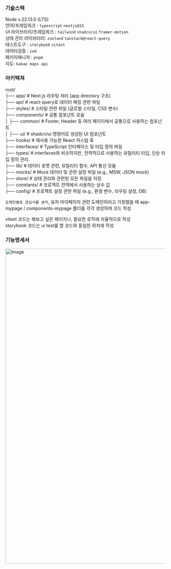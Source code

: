 ### 기술스택

Node v.22.13.0 (LTS)  
언어/프레임워크 : `typescript` `nextjs@15`  
UI 라이브러리/프레임워크 : `tailwind` `shadcn/ui` `framer-motion`  
상태 관리 라이브러리: `zustand` `tanstack@react-query`  
테스트도구 : `storybook` `vitest`  
데이터검증 : `zod`  
패키지매니저 : `pnpm`  
지도: `kakao maps api`

### 아키텍쳐

root/  
├── app/ # Next.js 라우팅 처리 (app directory 구조)  
├── api/ # react-query로 데이터 패칭 관련 파일  
├── styles/ # 스타일 관련 파일 (글로벌 스타일, CSS 변수)  
├── components/ # 공통 컴포넌트 모음  
│ ├── common/ # Footer, Header 등 여러 페이지에서 공통으로 사용하는 컴포넌트  
│ ├── ui/ # shadcn/ui 명령어로 생성된 UI 컴포넌트  
├── hooks/ # 재사용 가능한 React 커스텀 훅  
├── interfaces/ # TypeScript 인터페이스 및 타입 정의 파일  
├── types/ # interfaces와 비슷하지만, 전역적으로 사용하는 유틸리티 타입, 단순 타입 정의 관리.  
├── lib/ # 데이터 포멧 관련, 유틸리티 함수, API 통신 모듈  
├── mocks/ # Mock 데이터 및 관련 설정 파일 (e.g., MSW, JSON mock)  
├── store/ # 상태 관리와 관련된 모든 파일을 저장.  
├── constants/ # 프로젝트 전역에서 사용하는 상수 값  
├── config/ # 프로젝트 설정 관련 파일 (e.g., 환경 변수, 라우팅 설정, DB)

`도메인별로 관심사를 분리`, 유저 마이페이지 관련 도메인이라고 가정했을 때 app-mypage / components-mypage 폴더를 각각 생성하여 코드 작성

vitest 코드는 해보고 싶은 페이지나, 필요한 로직에 자율적으로 작성  
storybook 코드는 ui test를 할 코드와 동일한 위치에 작성

### 기능명세서

<img width="991" alt="Image" src="https://github.com/user-attachments/assets/8b3bf594-659a-46ae-b0d6-31144bc5c2a5" />
